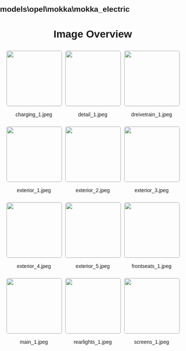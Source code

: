 ## models\opel\mokka\mokka_electric
<style>
    body {
        font-family: Arial, sans-serif;
        margin: 0;
        padding: 0;
    }
    .image-gallery {
        display: flex;
        flex-wrap: wrap;
        gap: 10px;
        justify-content: center;
        padding: 10px;
    }
    .image-gallery img {
        width: 150px;
        height: auto;
        border: 1px solid #ddd;
        border-radius: 5px;
    }
    .image-gallery div {
        flex: 1 1 calc(33.333% - 20px); /* Three images per row on large screens */
        max-width: 150px;
        text-align: center;
    }
    @media (max-width: 768px) {
        .image-gallery div {
            flex: 1 1 calc(50% - 20px); /* Two images per row on medium screens */
        }
    }
    @media (max-width: 480px) {
        .image-gallery div {
            flex: 1 1 100%; /* One image per row on small screens */
        }
    }
</style>
<h1 style ="text-align: center;"> Image Overview </h1> <div class="image-gallery">
<div>
<img src="https://media.evkx.net/multimedia/models/opel/mokka/mokka_electric/charging_1_st.jpeg">
<p>charging_1.jpeg</p>
</div>
<div>
<img src="https://media.evkx.net/multimedia/models/opel/mokka/mokka_electric/detail_1_st.jpeg">
<p>detail_1.jpeg</p>
</div>
<div>
<img src="https://media.evkx.net/multimedia/models/opel/mokka/mokka_electric/dreivetrain_1_st.jpeg">
<p>dreivetrain_1.jpeg</p>
</div>
<div>
<img src="https://media.evkx.net/multimedia/models/opel/mokka/mokka_electric/exterior_1_st.jpeg">
<p>exterior_1.jpeg</p>
</div>
<div>
<img src="https://media.evkx.net/multimedia/models/opel/mokka/mokka_electric/exterior_2_st.jpeg">
<p>exterior_2.jpeg</p>
</div>
<div>
<img src="https://media.evkx.net/multimedia/models/opel/mokka/mokka_electric/exterior_3_st.jpeg">
<p>exterior_3.jpeg</p>
</div>
<div>
<img src="https://media.evkx.net/multimedia/models/opel/mokka/mokka_electric/exterior_4_st.jpeg">
<p>exterior_4.jpeg</p>
</div>
<div>
<img src="https://media.evkx.net/multimedia/models/opel/mokka/mokka_electric/exterior_5_st.jpeg">
<p>exterior_5.jpeg</p>
</div>
<div>
<img src="https://media.evkx.net/multimedia/models/opel/mokka/mokka_electric/frontseats_1_st.jpeg">
<p>frontseats_1.jpeg</p>
</div>
<div>
<img src="https://media.evkx.net/multimedia/models/opel/mokka/mokka_electric/main_1_st.jpeg">
<p>main_1.jpeg</p>
</div>
<div>
<img src="https://media.evkx.net/multimedia/models/opel/mokka/mokka_electric/rearlights_1_st.jpeg">
<p>rearlights_1.jpeg</p>
</div>
<div>
<img src="https://media.evkx.net/multimedia/models/opel/mokka/mokka_electric/screens_1_st.jpeg">
<p>screens_1.jpeg</p>
</div>
</div>
